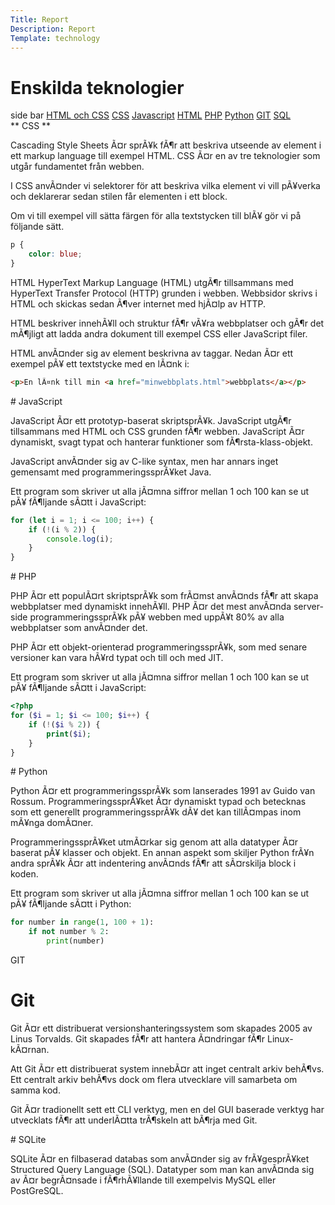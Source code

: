 ```yaml
---
Title: Report
Description: Report
Template: technology
---
```

Enskilda teknologier
==========================

<div class="side-bar">
side bar
<a href="http://localhost:8080/dbwebb/design/me/portfolio/technology/report"> HTML och CSS</a>
<a href="#css"> CSS</a>
<a href="#javascript"> Javascript</a>
<a href="#html"> HTML</a>
<a href="#PHP"> PHP</a>
<a href="#python"> Python</a>
<a href="#git"> GIT</a>
<a href="#sql"> SQL</a>
</div>


<div class="box" id="css">
** CSS  **

Cascading Style Sheets Ã¤r sprÃ¥k fÃ¶r att beskriva utseende av element i ett markup language till exempel HTML. CSS Ã¤r en av tre teknologier som utgår fundamentet från webben.

I CSS anvÃ¤nder vi selektorer för att beskriva vilka element vi vill pÃ¥verka och deklarerar sedan stilen får elementen i ett block.

Om vi till exempel vill sätta färgen för alla textstycken till blÃ¥ gör vi på följande sätt.

```css
p {
    color: blue;
}
```

</div>

<div class="box" id="html">
HTML
HyperText Markup Language (HTML) utgÃ¶r tillsammans med HyperText Transfer Protocol (HTTP) grunden i webben. Webbsidor skrivs i HTML och skickas sedan Ã¶ver internet med hjÃ¤lp av HTTP.

HTML beskriver innehÃ¥ll och struktur fÃ¶r vÃ¥ra webbplatser och gÃ¶r det mÃ¶jligt att ladda andra dokument till exempel CSS eller JavaScript filer.

HTML anvÃ¤nder sig av element beskrivna av taggar. Nedan Ã¤r ett exempel pÃ¥ ett textstycke med en lÃ¤nk i:

```html
<p>En lÃ¤nk till min <a href="minwebbplats.html">webbplats</a></p>
```
</div>

<div class="box" id="javascript">
# JavaScript

JavaScript Ã¤r ett prototyp-baserat skriptsprÃ¥k. JavaScript utgÃ¶r tillsammans med HTML och CSS grunden fÃ¶r webben. JavaScript Ã¤r dynamiskt, svagt typat och hanterar funktioner som fÃ¶rsta-klass-objekt.

JavaScript anvÃ¤nder sig av C-like syntax, men har annars inget gemensamt med programmeringssprÃ¥ket Java.

Ett program som skriver ut alla jÃ¤mna siffror mellan 1 och 100 kan se ut pÃ¥ fÃ¶ljande sÃ¤tt i JavaScript:

```javascript
for (let i = 1; i <= 100; i++) {
    if (!(i % 2)) {
        console.log(i);
    }
}
```
</div>

<div class="box" id="PHP">
# PHP

PHP Ã¤r ett populÃ¤rt skriptsprÃ¥k som frÃ¤mst anvÃ¤nds fÃ¶r att skapa webbplatser med dynamiskt innehÃ¥ll. PHP Ã¤r det mest anvÃ¤nda server-side programmeringssprÃ¥k pÃ¥ webben med uppÃ¥t 80% av alla webbplatser som anvÃ¤nder det.

PHP Ã¤r ett objekt-orienterad programmeringssprÃ¥k, som med senare versioner kan vara hÃ¥rd typat och till och med JIT.

Ett program som skriver ut alla jÃ¤mna siffror mellan 1 och 100 kan se ut pÃ¥ fÃ¶ljande sÃ¤tt i JavaScript:

```php
<?php
for ($i = 1; $i <= 100; $i++) {
    if (!($i % 2)) {
        print($i);
    }
}
```
</div>

<div class="box" id="python">
# Python

Python Ã¤r ett programmeringssprÃ¥k som lanserades 1991 av Guido van Rossum. ProgrammeringssprÃ¥ket Ã¤r dynamiskt typad och betecknas som ett generellt programmeringssprÃ¥k dÃ¥ det kan tillÃ¤mpas inom mÃ¥nga domÃ¤ner.

ProgrammeringssprÃ¥ket utmÃ¤rkar sig genom att alla datatyper Ã¤r baserat pÃ¥ klasser och objekt. En annan aspekt som skiljer Python frÃ¥n andra sprÃ¥k Ã¤r att indentering anvÃ¤nds fÃ¶r att sÃ¤rskilja block i koden.

Ett program som skriver ut alla jÃ¤mna siffror mellan 1 och 100 kan se ut pÃ¥ fÃ¶ljande sÃ¤tt i Python:

```python
for number in range(1, 100 + 1):
    if not number % 2:
        print(number)
```
</div>

<div class="box" id="git">
GIT

# Git

Git Ã¤r ett distribuerat versionshanteringssystem som skapades 2005 av Linus Torvalds. Git skapades fÃ¶r att hantera Ã¤ndringar fÃ¶r Linux-kÃ¤rnan.

Att Git Ã¤r ett distribuerat system innebÃ¤r att inget centralt arkiv behÃ¶vs. Ett centralt arkiv behÃ¶vs dock om flera utvecklare vill samarbeta om samma kod.

Git Ã¤r tradionellt sett ett CLI verktyg, men en del GUI baserade verktyg har utvecklats fÃ¶r att underlÃ¤tta trÃ¶skeln att bÃ¶rja med Git.
</div>

<div class="box wide" id="sql">
# SQLite

SQLite Ã¤r en filbaserad databas som anvÃ¤nder sig av frÃ¥gesprÃ¥ket Structured Query Language (SQL). Datatyper som man kan anvÃ¤nda sig av Ã¤r begrÃ¤nsade i fÃ¶rhÃ¥llande till exempelvis MySQL eller PostGreSQL.
</div>